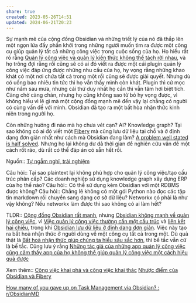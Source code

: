 ```yaml
---
share: true
created: 2023-05-26T14:51
updated: 2024-06-21T20:23
---
```

Sự mạnh mẽ của cộng đồng Obsidian và những triết lý của nó đã thắp lên một ngọn lửa đầy phấn khởi trong những người muốn tìm ra được một công cụ giúp quản lý tất cả những công việc trong cuộc sống của họ. Họ hiểu rất rõ rằng [Quản lý công việc và quản lý kiến thức không thể tách rời nhau](../../../../%E2%9A%A1Hi%E1%BB%83u%20bi%E1%BA%BFt%20s%C3%A2u/C%C3%B4ng%20ngh%E1%BB%87%20th%C3%B4ng%20tin/H%E1%BB%87%20th%E1%BB%91ng%20th%C3%B4ng%20tin/Qu%E1%BA%A3n%20l%C3%BD%20c%C3%B4ng%20vi%E1%BB%87c%20v%C3%A0%20qu%E1%BA%A3n%20l%C3%BD%20ki%E1%BA%BFn%20th%E1%BB%A9c%20kh%C3%B4ng%20th%E1%BB%83%20t%C3%A1ch%20r%E1%BB%9Di%20nhau.md), và họ trông đợi rằng rồi cũng sẽ có ai đó viết ra được một cái plugin quản lý công việc đáp ứng được những nhu cầu của họ, hy vọng rằng những khao khát có một nơi chứa tất cả trong một rồi cũng sẽ được giải quyết. Nhưng dù có uống bao nhiêu tin tức thì họ vẫn thấy mình còn khát. Plugin thì cứ mọc như nấm sau mưa, nhưng cái thứ duy nhất họ cần thì vẫn tăm hơi biệt tích. Càng chờ càng chán, nhưng họ cũng không sao từ bỏ hy vọng được, vì không hiểu vì lẽ gì mà một cộng đồng mạnh mẽ đến vậy lại chẳng có người có cùng vấn đề với mình. Obsidian đã tạo ra một bất hòa nhận thức kinh niên trong người họ. 

Còn những hướng đi nào mà họ chưa vét cạn? AI? Knowledge graph? Tại sao không có ai đó viết một [Fibery](../../../../%F0%9F%93%9CT%C3%A0i%20nguy%C3%AAn/Gi%E1%BA%A3i%20ph%C3%A1p%20k%E1%BB%B9%20thu%E1%BA%ADt/Ph%E1%BA%A7n%20m%E1%BB%81m%20l%C3%A0m%20vi%E1%BB%87c%20nh%C3%B3m%20(groupware)/Ph%E1%BA%A7n%20m%E1%BB%81m%20qu%E1%BA%A3n%20l%C3%BD%20c%C3%B4ng%20vi%E1%BB%87c/Fibery.md) mà cũng lưu dữ liệu tại chỗ và ở định dạng đơn giản nhất như cách mà Obsidian đang làm? [A problem well stated is half solved](../../../../%E2%9A%A1Hi%E1%BB%83u%20bi%E1%BA%BFt%20s%C3%A2u/Ngh%C4%A9%20v%E1%BB%81%20vi%E1%BB%87c%20ngh%C4%A9/B%E1%BA%A3n%20th%E1%BB%83%20lu%E1%BA%ADn/A%20problem%20well%20stated%20is%20half%20solved.md). Nhưng họ lại không dư dả thời gian để nghiên cứu vấn đề một cách rốt ráo, dù rất có thể đáp án có sẵn hết rồi.

Nguồn:: [Tự ngẫm nghĩ, trải nghiệm](../../../../%E2%9A%A1Hi%E1%BB%83u%20bi%E1%BA%BFt%20s%C3%A2u/%CE%9E%20Ngu%E1%BB%93n/T%E1%BB%B1%20ng%E1%BA%ABm%20ngh%C4%A9,%20tr%E1%BA%A3i%20nghi%E1%BB%87m.md)

Câu hỏi:: Tại sao plaintext lại không phù hợp cho quản lý công việc/tạo cấu trúc phân cấp? Các doanh nghiệp sử dụng knowledge graph xây dựng ERP của họ thế nào?
Câu hỏi:: Có thể sử dụng kèm Obsidian với một RDBMS được không?
Câu hỏi:: Chẳng lẽ không có một gói Python nào đọc các tập tin markdown rồi chuyển sang dạng cơ sở dữ liệu? Networkx có phải là như vậy không?  Nếu networkx làm được thì sao không có ai làm hết?

TLDR:: [Cộng đồng Obsidian rất mạnh](../%C4%90i%E1%BB%83m%20m%E1%BA%A1nh%20c%E1%BB%A7a%20Obsidian/C%E1%BB%99ng%20%C4%91%E1%BB%93ng%20Obsidian%20r%E1%BA%A5t%20m%E1%BA%A1nh.md), nhưng [Obsidian không mạnh về quản lý công việc](Obsidian%20kh%C3%B4ng%20m%E1%BA%A1nh%20v%E1%BB%81%20qu%E1%BA%A3n%20l%C3%BD%20c%C3%B4ng%20vi%E1%BB%87c.md), vì [Việc quản lý công việc thường cần một cấu trúc](../../../../%E2%9A%A1Hi%E1%BB%83u%20bi%E1%BA%BFt%20s%C3%A2u/C%C3%B4ng%20ngh%E1%BB%87%20th%C3%B4ng%20tin/H%E1%BB%87%20th%E1%BB%91ng%20th%C3%B4ng%20tin/Ch%E1%BB%89%20m%E1%BB%A5c,%20ph%C3%A2n%20lo%E1%BA%A1i/Vi%E1%BB%87c%20qu%E1%BA%A3n%20l%C3%BD%20c%C3%B4ng%20vi%E1%BB%87c%20th%C6%B0%E1%BB%9Dng%20c%E1%BA%A7n%20m%E1%BB%99t%20c%E1%BA%A5u%20tr%C3%BAc.md) và [liên kết hai chiều](./Obsidian%20kh%C3%B3%20t%E1%BA%A1o%20li%C3%AAn%20k%E1%BA%BFt%20hai%20chi%E1%BB%81u%20%C4%91%C6%B0%E1%BB%A3c.md), trong khi [Obsidian lưu dữ liệu ở định dạng đơn giản](../Obsidian%20l%C6%B0u%20d%E1%BB%AF%20li%E1%BB%87u%20%E1%BB%9F%20%C4%91%E1%BB%8Bnh%20d%E1%BA%A1ng%20%C4%91%C6%A1n%20gi%E1%BA%A3n.md). Việc này tạo ra bất hoà nhận thức ở người dùng về một công cụ tất cả trong một. Dù quả thật là [Bất hoà nhận thức giúp chúng ta hiểu sâu sắc hơn](../../../../%E2%9A%A1Hi%E1%BB%83u%20bi%E1%BA%BFt%20s%C3%A2u/Ngh%C4%A9%20v%E1%BB%81%20vi%E1%BB%87c%20ngh%C4%A9/Khoa%20h%E1%BB%8Dc%20nh%E1%BA%ADn%20th%E1%BB%A9c/Suy%20lu%E1%BA%ADn/B%E1%BA%A5t%20ho%C3%A0%20nh%E1%BA%ADn%20th%E1%BB%A9c%20gi%C3%BAp%20ch%C3%BAng%20ta%20hi%E1%BB%83u%20s%C3%A2u%20s%E1%BA%AFc%20h%C6%A1n.md), thì bế tắc vẫn cứ là bế tắc. Cũng lưu ý rằng [Những tác giả của những app quản lý công việc cũng cảm thấy app của họ không thể giúp quản lý công việc một cách hiệu quả được](../../../../%E2%9A%A1Hi%E1%BB%83u%20bi%E1%BA%BFt%20s%C3%A2u/Kinh%20t%E1%BA%BF.%20T%C3%A2m%20l%C3%BD%20h%E1%BB%8Dc%20qu%E1%BA%A3n%20l%C3%BD%20v%C3%A0%20lao%20%C4%91%E1%BB%99ng/T%C3%A2m%20l%C3%BD%20h%E1%BB%8Dc%20qu%E1%BA%A3n%20l%C3%BD%20v%C3%A0%20lao%20%C4%91%E1%BB%99ng/T%E1%BB%91i%20%C6%B0u%20ho%C3%A1/Nh%E1%BB%AFng%20t%C3%A1c%20gi%E1%BA%A3%20c%E1%BB%A7a%20nh%E1%BB%AFng%20app%20qu%E1%BA%A3n%20l%C3%BD%20c%C3%B4ng%20vi%E1%BB%87c%20c%C5%A9ng%20c%E1%BA%A3m%20th%E1%BA%A5y%20app%20c%E1%BB%A7a%20h%E1%BB%8D%20kh%C3%B4ng%20th%E1%BB%83%20gi%C3%BAp%20qu%E1%BA%A3n%20l%C3%BD%20c%C3%B4ng%20vi%E1%BB%87c%20m%E1%BB%99t%20c%C3%A1ch%20hi%E1%BB%87u%20qu%E1%BA%A3%20%C4%91%C6%B0%E1%BB%A3c.md)

Xem thêm:: [Công việc khai phá và công việc khai thác](../../../../%E2%9A%A1Hi%E1%BB%83u%20bi%E1%BA%BFt%20s%C3%A2u/Qu%E1%BA%A3n%20l%C3%BD%20d%E1%BB%B1%20%C3%A1n,%20ph%C3%A1t%20tri%E1%BB%83n%20s%E1%BA%A3n%20ph%E1%BA%A9m,%20x%C3%A2y%20d%E1%BB%B1ng%20t%E1%BB%95%20ch%E1%BB%A9c/C%C3%B4ng%20vi%E1%BB%87c/C%C3%B4ng%20vi%E1%BB%87c%20khai%20ph%C3%A1%20v%C3%A0%20c%C3%B4ng%20vi%E1%BB%87c%20khai%20th%C3%A1c.md)
[Nhược điểm của Obsidian và Fibery](../../../../%F0%9F%93%9CT%C3%A0i%20nguy%C3%AAn/Gi%E1%BA%A3i%20ph%C3%A1p%20k%E1%BB%B9%20thu%E1%BA%ADt/Ph%E1%BA%A7n%20m%E1%BB%81m%20l%C3%A0m%20vi%E1%BB%87c%20nh%C3%B3m%20(groupware)/Ph%E1%BA%A7n%20m%E1%BB%81m%20qu%E1%BA%A3n%20l%C3%BD%20c%C3%B4ng%20vi%E1%BB%87c/Nh%C6%B0%E1%BB%A3c%20%C4%91i%E1%BB%83m%20c%E1%BB%A7a%20Obsidian%20v%C3%A0%20Fibery.md)

[How many of you gave up on Task Management via Obsidian? : r/ObsidianMD](https://www.reddit.com/r/ObsidianMD/comments/1dha073/how_many_of_you_gave_up_on_task_management_via/)
